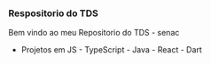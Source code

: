 
### Respositorio do TDS 

Bem vindo ao meu Repositorio do TDS - senac

- Projetos em JS - TypeScript - Java - React - Dart

